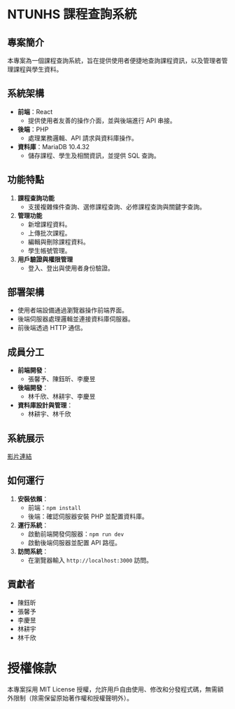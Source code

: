# NTUNHS 課程查詢系統

## 專案簡介
本專案為一個課程查詢系統，旨在提供使用者便捷地查詢課程資訊，以及管理者管理課程與學生資料。

## 系統架構
- **前端**：React
  - 提供使用者友善的操作介面，並與後端進行 API 串接。
- **後端**：PHP
  - 處理業務邏輯、API 請求與資料庫操作。
- **資料庫**：MariaDB 10.4.32
  - 儲存課程、學生及相關資訊，並提供 SQL 查詢。

## 功能特點
1. **課程查詢功能**
   - 支援複雜條件查詢、選修課程查詢、必修課程查詢與關鍵字查詢。
2. **管理功能**
   - 新增課程資料。
   - 上傳批次課程。
   - 編輯與刪除課程資料。
   - 學生帳號管理。
3. **用戶驗證與權限管理**
   - 登入、登出與使用者身份驗證。

## 部署架構
- 使用者端設備通過瀏覽器操作前端界面。
- 後端伺服器處理邏輯並連接資料庫伺服器。
- 前後端透過 HTTP 通信。

## 成員分工
- **前端開發**：
  - 張馨予、陳鈺昕、李慶昱
- **後端開發**：
  - 林千欣、林耕宇、李慶昱
- **資料庫設計與管理**：
  - 林耕宇、林千欣

## 系統展示
[影片連結](https://www.youtube.com/watch?v=aXngAjxPHDA)

## 如何運行
1. **安裝依賴**：
   - 前端：`npm install`
   - 後端：確認伺服器安裝 PHP 並配置資料庫。
2. **運行系統**：
   - 啟動前端開發伺服器：`npm run dev`
   - 啟動後端伺服器並配置 API 路徑。
3. **訪問系統**：
   - 在瀏覽器輸入 `http://localhost:3000` 訪問。

## 貢獻者
- 陳鈺昕
- 張馨予
- 李慶昱
- 林耕宇
- 林千欣

# 授權條款
本專案採用 MIT License 授權，允許用戶自由使用、修改和分發程式碼，無需額外限制（除需保留原始著作權和授權聲明外）。